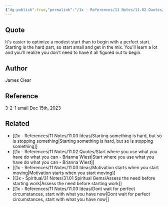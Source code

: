 ```yaml
---
{"dg-publish":true,"permalink":"/1x - References/11 Notes/11.02 Quotes/It's easier to optimize a modest start than to begin with a perfect start - James Clear/","title":"It's easier to optimize a modest start than to begin with a perfect start - James Clear","noteIcon":""}
---
```



## Quote
It's easier to optimize a modest start than to begin with a perfect start. Starting is the hard part, so start small and get in the mix. You'll learn a lot and you'll realize you don't need to have it all figured out to begin.

## Author
James Clear

## Reference
3-2-1 email Dec 15th, 2023

## Related
- [[1x - References/11 Notes/11.03 Ideas/Starting something is hard, but so is stopping something\|Starting something is hard, but so is stopping something]]
- [[1x - References/11 Notes/11.02 Quotes/Start where you use what you have do what you can - Brianna Wiest\|Start where you use what you have do what you can - Brianna Wiest]]
- [[1x - References/11 Notes/11.03 Ideas/Motivation starts when you start moving\|Motivation starts when you start moving]]
- [[3x - Spiritual/31 Notes/31.01 Spiritual Gems/Assess the need before starting work\|Assess the need before starting work]]
- [[1x - References/11 Notes/11.03 Ideas/Dont wait for perfect circumstances, start with what you have now\|Dont wait for perfect circumstances, start with what you have now]]